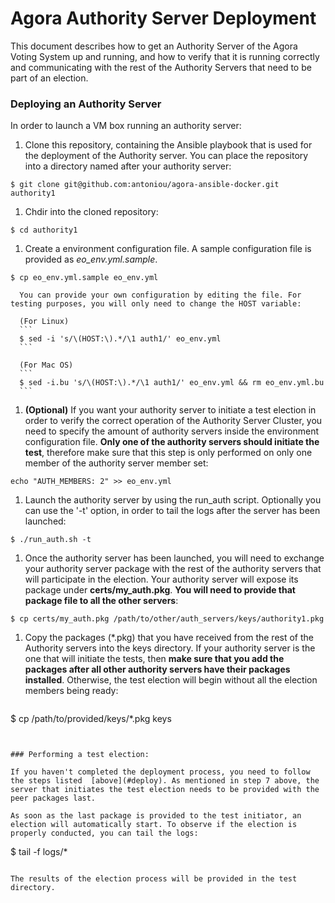 # Agora Authority Server Deployment
This document describes how to get an Authority Server of the Agora Voting System up and running, and how to verify that it is running correctly and communicating with the rest of the Authority Servers that need to be part of an election.

 
### Deploying an Authority Server <a name="deploy"></a>

In order to launch a VM box running an authority server:

1. Clone this repository, containing the Ansible playbook that is used for the deployment of the Authority server. You can place the repository into a directory named after your authority server:
  ```
  $ git clone git@github.com:antoniou/agora-ansible-docker.git authority1 
  ```
  
1. Chdir into the cloned repository:
  ```
  $ cd authority1
  ```

1. Create a environment configuration file. A sample configuration file is provided as *eo_env.yml.sample*. 
  ```
  $ cp eo_env.yml.sample eo_env.yml
  ```
  
      You can provide your own configuration by editing the file. For testing purposes, you will only need to change the HOST variable: 
  
      (For Linux) 
      ```
      $ sed -i 's/\(HOST:\).*/\1 auth1/' eo_env.yml
      ```
    
      (For Mac OS) 
      ```
      $ sed -i.bu 's/\(HOST:\).*/\1 auth1/' eo_env.yml && rm eo_env.yml.bu
      ```
  
1. **(Optional)** If you want your authority server to initiate a test election in order to verify the correct operation of the Authority Server Cluster, you need to specify the amount of authority servers inside the environment configuration file. **Only one of the authority servers should initiate the test**, therefore make sure that this step is only performed on only one member of the authority server member set:
  ```
  echo "AUTH_MEMBERS: 2" >> eo_env.yml
  ```
  
1. Launch the authority server by using the run_auth script. Optionally you can use the '-t' option, in order to tail the logs after the server has been launched:
  ```
  $ ./run_auth.sh -t
  ```
  
1. Once the authority server has been launched, you will need to exchange your authority server package with the rest of the authority servers that will participate in the election. Your authority server will expose its package under **certs/my_auth.pkg**. **You will need to provide that package file to all the other servers**:
  ```
  $ cp certs/my_auth.pkg /path/to/other/auth_servers/keys/authority1.pkg
  ```

1. Copy the packages (\*.pkg) that you have received from the rest of the Authority servers into the keys directory. If your authority server is the one that will initiate the tests, then **make sure that you add the packages after all other authority servers have their packages installed**. Otherwise, the test election will begin without all the election members being ready:
    ```
  $ cp /path/to/provided/keys/*.pkg keys
  ``` 


### Performing a test election:

If you haven't completed the deployment process, you need to follow the steps listed  [above](#deploy). As mentioned in step 7 above, the server that initiates the test election needs to be provided with the peer packages last.

As soon as the last package is provided to the test initiator, an election will automatically start. To observe if the election is properly conducted, you can tail the logs:
``` 
$ tail -f logs/*
```

The results of the election process will be provided in the test directory.